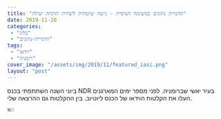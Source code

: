 ```yaml
---
title: "הדמיית נתונים כמשימה הנדסית - גישה שיטתית ליצירת הדמיה יעילה"
date: 2019-11-20
categories: 
 - "בלוג"
 - "הדמיית-נתונים"
tags: 
 - "וידאו"
 - "רומניה"
cover_image: "/assets/img/2019/11/featured_iasi.png"
layout: "post"
---
```


ביוני השנה השתתפתי בכנס NDR בעיר יאשי שברומניה. לפני מספר ימים המארגנים העלו את הקלטות הוידאו של הכנס ליוטיוב. בין ההקלטות גם ההרצאה שלי. 

<iframe width="16" height="9" src="https://www.youtube.com/embed/SJQP5txgwlI" frameborder="0" allow="accelerometer; autoplay; clipboard-write; encrypted-media; gyroscope; picture-in-picture; web-share" referrerpolicy="strict-origin-when-cross-origin" allowfullscreen></iframe>
